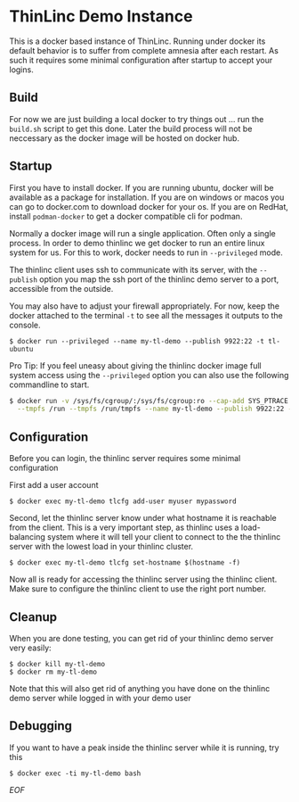 # ThinLinc Demo Instance

This is a docker based instance of ThinLinc. Running under docker its default
behavior is to suffer from complete amnesia after each restart. As such
it requires some minimal configuration after startup to accept your logins.

## Build

For now we are just building a local docker to try things out ... run the `build.sh`
script to get this done. Later the build process will not be neccessary as the
docker image will be hosted on docker hub.

## Startup

First you have to install docker. If you are running ubuntu, docker will be
available as a package for installation. If you are on windows or macos you
can go to docker.com to download docker for your os. If you are on RedHat,
install `podman-docker` to get a docker compatible cli for podman.

Normally a docker image will run a single application.  Often only a single
process.  In order to demo thinlinc we get docker to run an entire linux
system for us.  For this to work, docker needs to run in `--privileged` mode.

The thinlinc client uses ssh to communicate with its server, 
with the `--publish` option you map the ssh port of the thinlinc demo server
to a port, accessible from the outside. 

You may also have to adjust your firewall appropriately. For now, keep the
docker attached to the terminal `-t` to see all the messages it outputs
to the console.

```console
$ docker run --privileged --name my-tl-demo --publish 9922:22 -t tl-ubuntu
```

Pro Tip: If you feel uneasy about giving the thinlinc docker image full
system access using the `--privileged` option you can also use the following
commandline to start.

```bash
$ docker run -v /sys/fs/cgroup/:/sys/fs/cgroup:ro --cap-add SYS_PTRACE --cap-add SYS_ADMIN \
  --tmpfs /run --tmpfs /run/tmpfs --name my-tl-demo --publish 9922:22 -t tl-ubuntu
```

## Configuration

Before you can login, the thinlinc server requires some minimal configuration

First add a user account

```console
$ docker exec my-tl-demo tlcfg add-user myuser mypassword
```

Second, let the thinlinc server know under what hostname it is reachable from the client.
This is a very important step, as thinlinc uses a load-balancing system where it will
tell your client to connect to the the thinlinc server with the lowest
load in your thinlinc cluster.

```console
$ docker exec my-tl-demo tlcfg set-hostname $(hostname -f)
```

Now all is ready for accessing the thinlinc server using the thinlinc client. Make sure to
configure the thinlinc client to use the right port number.

## Cleanup

When you are done testing, you can get rid of your thinlinc demo server very easily:

```console
$ docker kill my-tl-demo
$ docker rm my-tl-demo
```

Note that this will also get rid of anything you have done on the thinlinc demo server
while logged in with your demo user

## Debugging

If you want to have a peak inside the thinlinc server while it is running, try this

```console
$ docker exec -ti my-tl-demo bash
```

*EOF*
